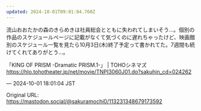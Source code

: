 ```yaml
---
updated: 2024-10-01T09:01:04.760Z
---
```


<p>流山おおたかの森のきらめきは社員総会とともに失われてしまいそう…。個別の作品のスケジュールページに記載がなくて気づくのに遅れちゃったけど、映画館別のスケジュール一覧を見たら10月3日(木)終了予定って書かれてた。7週間も続けてくれてありがとう…。</p><p>「KING OF PRISM -Dramatic PRISM.1-」 | TOHOシネマズ<br /><a href="https://hlo.tohotheater.jp/net/movie/TNPI3060J01.do?sakuhin_cd=024262" target="_blank" rel="nofollow noopener noreferrer" translate="no"><span class="invisible">https://</span><span class="ellipsis">hlo.tohotheater.jp/net/movie/T</span><span class="invisible">NPI3060J01.do?sakuhin_cd=024262</span></a></p>

&mdash; 2024-10-01 18:01:04 JST

Original URL: https://mastodon.social/@sakuramochi0/113231348679173592
